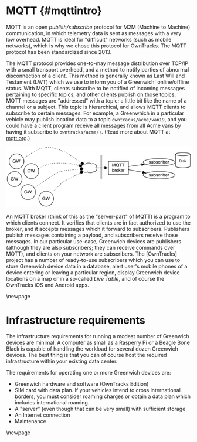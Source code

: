 # MQTT {#mqttintro}

MQTT is an open _publish/subscribe_ protocol for M2M (Machine to Machine)
communication, in which telemetry data is sent as messages with a very low
overhead. MQTT is ideal for "difficult" networks (such as mobile networks),
which is why we chose this protocol for OwnTracks. The MQTT protocol has been
standardized since 2013.

The MQTT protocol provides one-to-may message distribution over TCP/IP with a
small transport overhead, and a method to notify parties of abnormal
disconnection of a client. This method is generally known as Last Will and
Testament (LWT) which we use to inform you of a Greenwich' online/offline status.
With MQTT, clients subscribe to be notified of incoming
messages pertaining to specific topics, and other clients publish on those
topics.  MQTT messages are "addressed" with a topic; a little bit like the
name of a channel or a subject. This topic is hierarchical, and allows MQTT
clients to subscribe to certain messages. For example, a Greenwhich in a
particular vehicle may publish location data to a topic `owntracks/acme/van19`,
and you could have a client program receive all messages from all Acme vans by
having it subscribe to `owntracks/acme/+`. (Read more about MQTT at
[mqtt.org](http://mqtt.org).)

![MQTT infrastructure](art/greenwich-mqtt-infra.png)


An MQTT broker (think of this as the "server-part" of MQTT) is a program to which
clients connect. It verifies that clients are in fact authorized to use the
broker, and it accepts messages which it forward to subscribers. Publishers
publish messages containing a payload, and subscribers receive those messages.
In our particular use-case, Greenwich devices are publishers (although they are
also subscribers; they can receive commands over MQTT), and clients on your
network are subscribers. The [OwnTracks] project has a number of ready-to-use
subscribers which you can use to store Greenwich device data in a database,
alert user's mobile phones of a device entering or leaving a particular region,
display Greenwich device locations on a map or in a so-called _Live Table_, and
of course the OwnTracks iOS and Android apps.

\newpage

# Infrastructure requirements

The infrastructure requirements for running a modest number of Greenwich devices
are minimal. A computer as small as a Rasperry Pi or a Beagle Bone Black is
capable of handling the workload for several dozen Greenwich devices. The best
thing is that you can of
course host the required infrastructure within your existing data center.

The requirements for operating one or more Greenwich devices are:

* Greenwich hardware and software (OwnTracks Edition)
* SIM card with data plan. If your vehicles intend to cross international borders,
  you must consider roaming charges or obtain a data plan which includes
  international roaming.
* A "server" (even though that can be very small) with sufficient storage
* An Internet connection
* Maintenance

\newpage
